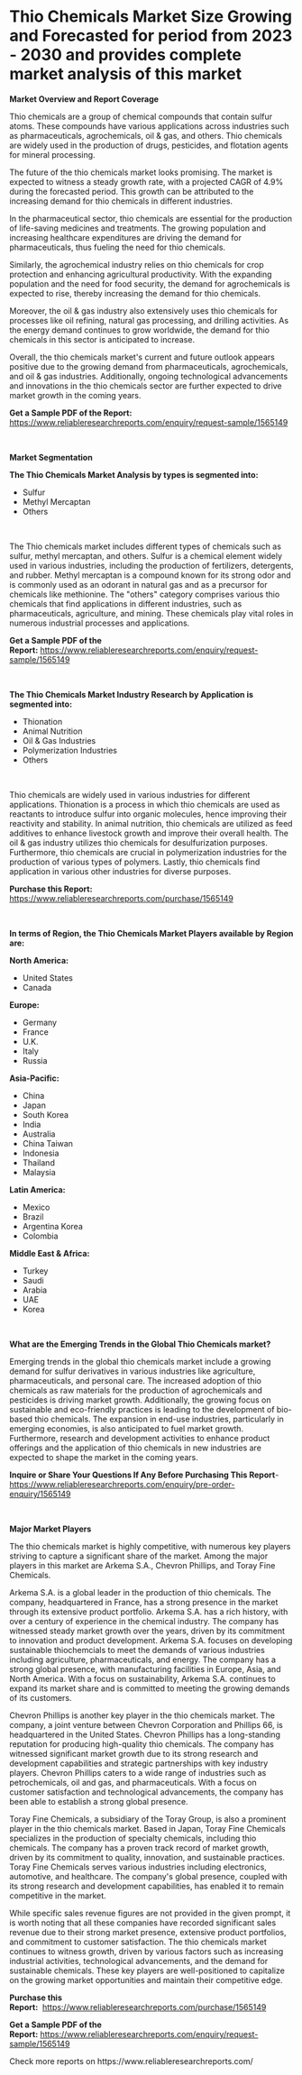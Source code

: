 <p><h1>Thio Chemicals Market Size Growing and Forecasted for period from 2023 - 2030 and provides complete market analysis of this market</h1></p><p><strong>Market Overview and Report Coverage</strong></p>
<p><p>Thio chemicals are a group of chemical compounds that contain sulfur atoms. These compounds have various applications across industries such as pharmaceuticals, agrochemicals, oil & gas, and others. Thio chemicals are widely used in the production of drugs, pesticides, and flotation agents for mineral processing.</p><p>The future of the thio chemicals market looks promising. The market is expected to witness a steady growth rate, with a projected CAGR of 4.9% during the forecasted period. This growth can be attributed to the increasing demand for thio chemicals in different industries.</p><p>In the pharmaceutical sector, thio chemicals are essential for the production of life-saving medicines and treatments. The growing population and increasing healthcare expenditures are driving the demand for pharmaceuticals, thus fueling the need for thio chemicals.</p><p>Similarly, the agrochemical industry relies on thio chemicals for crop protection and enhancing agricultural productivity. With the expanding population and the need for food security, the demand for agrochemicals is expected to rise, thereby increasing the demand for thio chemicals.</p><p>Moreover, the oil & gas industry also extensively uses thio chemicals for processes like oil refining, natural gas processing, and drilling activities. As the energy demand continues to grow worldwide, the demand for thio chemicals in this sector is anticipated to increase.</p><p>Overall, the thio chemicals market's current and future outlook appears positive due to the growing demand from pharmaceuticals, agrochemicals, and oil & gas industries. Additionally, ongoing technological advancements and innovations in the thio chemicals sector are further expected to drive market growth in the coming years.</p></p>
<p><strong>Get a Sample PDF of the Report:</strong> <a href="https://www.reliableresearchreports.com/enquiry/request-sample/1565149">https://www.reliableresearchreports.com/enquiry/request-sample/1565149</a></p>
<p>&nbsp;</p>
<p><strong>Market Segmentation</strong></p>
<p><strong>The Thio Chemicals Market Analysis by types is segmented into:</strong></p>
<p><ul><li>Sulfur</li><li>Methyl Mercaptan</li><li>Others</li></ul></p>
<p>&nbsp;</p>
<p><p>The Thio chemicals market includes different types of chemicals such as sulfur, methyl mercaptan, and others. Sulfur is a chemical element widely used in various industries, including the production of fertilizers, detergents, and rubber. Methyl mercaptan is a compound known for its strong odor and is commonly used as an odorant in natural gas and as a precursor for chemicals like methionine. The "others" category comprises various thio chemicals that find applications in different industries, such as pharmaceuticals, agriculture, and mining. These chemicals play vital roles in numerous industrial processes and applications.</p></p>
<p><strong>Get a Sample PDF of the Report:</strong>&nbsp;<a href="https://www.reliableresearchreports.com/enquiry/request-sample/1565149">https://www.reliableresearchreports.com/enquiry/request-sample/1565149</a></p>
<p>&nbsp;</p>
<p><strong>The Thio Chemicals Market Industry Research by Application is segmented into:</strong></p>
<p><ul><li>Thionation</li><li>Animal Nutrition</li><li>Oil & Gas Industries</li><li>Polymerization Industries</li><li>Others</li></ul></p>
<p>&nbsp;</p>
<p><p>Thio chemicals are widely used in various industries for different applications. Thionation is a process in which thio chemicals are used as reactants to introduce sulfur into organic molecules, hence improving their reactivity and stability. In animal nutrition, thio chemicals are utilized as feed additives to enhance livestock growth and improve their overall health. The oil & gas industry utilizes thio chemicals for desulfurization purposes. Furthermore, thio chemicals are crucial in polymerization industries for the production of various types of polymers. Lastly, thio chemicals find application in various other industries for diverse purposes.</p></p>
<p><strong>Purchase this Report:</strong>&nbsp; <a href="https://www.reliableresearchreports.com/purchase/1565149">https://www.reliableresearchreports.com/purchase/1565149</a></p>
<p>&nbsp;</p>
<p><strong>In terms of Region, the Thio Chemicals Market Players available by Region are:</strong></p>
<p>
    <p> <strong> North America: </strong>
        <ul>
            <li>United States</li>
            <li>Canada</li>
        </ul>
        </p> 
    <p> <strong> Europe: </strong>
        <ul>
            <li>Germany</li>
            <li>France</li>
            <li>U.K.</li>
            <li>Italy</li>
            <li>Russia</li>
        </ul>
        </p> 
    <p> <strong> Asia-Pacific: </strong>
        <ul>
            <li>China</li>
            <li>Japan</li>
            <li>South Korea</li>
            <li>India</li>
            <li>Australia</li>
            <li>China Taiwan</li>
            <li>Indonesia</li>
            <li>Thailand</li>
            <li>Malaysia</li>
        </ul>
        </p> 
    <p> <strong> Latin America: </strong>
        <ul>
            <li>Mexico</li>
            <li>Brazil</li>
            <li>Argentina Korea</li>
            <li>Colombia</li>
        </ul>
        </p> 
    <p> <strong> Middle East & Africa: </strong>
        <ul>
            <li>Turkey</li>
            <li>Saudi</li>
            <li>Arabia</li>
            <li>UAE</li>
            <li>Korea</li>
        </ul>
    </p>
    </p>
<p>&nbsp;</p>
<p><strong>What are the Emerging Trends in the Global Thio Chemicals market?</strong></p>
<p><p>Emerging trends in the global thio chemicals market include a growing demand for sulfur derivatives in various industries like agriculture, pharmaceuticals, and personal care. The increased adoption of thio chemicals as raw materials for the production of agrochemicals and pesticides is driving market growth. Additionally, the growing focus on sustainable and eco-friendly practices is leading to the development of bio-based thio chemicals. The expansion in end-use industries, particularly in emerging economies, is also anticipated to fuel market growth. Furthermore, research and development activities to enhance product offerings and the application of thio chemicals in new industries are expected to shape the market in the coming years.</p></p>
<p><strong>Inquire or Share Your Questions If Any Before Purchasing This Report</strong>- <a href="https://www.reliableresearchreports.com/enquiry/pre-order-enquiry/1565149">https://www.reliableresearchreports.com/enquiry/pre-order-enquiry/1565149</a></p>
<p>&nbsp;</p>
<p><strong>Major Market Players</strong></p>
<p><p>The thio chemicals market is highly competitive, with numerous key players striving to capture a significant share of the market. Among the major players in this market are Arkema S.A., Chevron Phillips, and Toray Fine Chemicals.</p><p>Arkema S.A. is a global leader in the production of thio chemicals. The company, headquartered in France, has a strong presence in the market through its extensive product portfolio. Arkema S.A. has a rich history, with over a century of experience in the chemical industry. The company has witnessed steady market growth over the years, driven by its commitment to innovation and product development. Arkema S.A. focuses on developing sustainable thiochemcials to meet the demands of various industries including agriculture, pharmaceuticals, and energy. The company has a strong global presence, with manufacturing facilities in Europe, Asia, and North America. With a focus on sustainability, Arkema S.A. continues to expand its market share and is committed to meeting the growing demands of its customers.</p><p>Chevron Phillips is another key player in the thio chemicals market. The company, a joint venture between Chevron Corporation and Phillips 66, is headquartered in the United States. Chevron Phillips has a long-standing reputation for producing high-quality thio chemicals. The company has witnessed significant market growth due to its strong research and development capabilities and strategic partnerships with key industry players. Chevron Phillips caters to a wide range of industries such as petrochemicals, oil and gas, and pharmaceuticals. With a focus on customer satisfaction and technological advancements, the company has been able to establish a strong global presence.</p><p>Toray Fine Chemicals, a subsidiary of the Toray Group, is also a prominent player in the thio chemicals market. Based in Japan, Toray Fine Chemicals specializes in the production of specialty chemicals, including thio chemicals. The company has a proven track record of market growth, driven by its commitment to quality, innovation, and sustainable practices. Toray Fine Chemicals serves various industries including electronics, automotive, and healthcare. The company's global presence, coupled with its strong research and development capabilities, has enabled it to remain competitive in the market.</p><p>While specific sales revenue figures are not provided in the given prompt, it is worth noting that all these companies have recorded significant sales revenue due to their strong market presence, extensive product portfolios, and commitment to customer satisfaction. The thio chemicals market continues to witness growth, driven by various factors such as increasing industrial activities, technological advancements, and the demand for sustainable chemicals. These key players are well-positioned to capitalize on the growing market opportunities and maintain their competitive edge.</p></p>
<p><strong>Purchase this Report:</strong>&nbsp;&nbsp;<a href="https://www.reliableresearchreports.com/purchase/1565149">https://www.reliableresearchreports.com/purchase/1565149</a></p>
<p></p>
<p><strong>Get a Sample PDF of the Report:</strong>&nbsp;<a href="https://www.reliableresearchreports.com/enquiry/request-sample/1565149">https://www.reliableresearchreports.com/enquiry/request-sample/1565149</a></p>
<p>Check more reports on https://www.reliableresearchreports.com/</p>